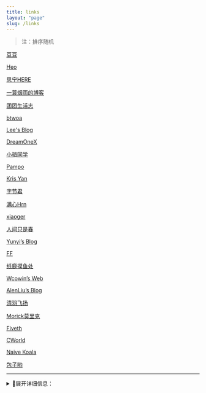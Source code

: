 ```yaml
---
title: links
layout: "page"
slug: /links
---
```


> 注：排序随机

[豆豆](https://amooos.com/)

[Heo](https://blog.zhheo.com/)

[思宁HERE](https://www.snhere.com/)

[一蓑烟雨的博客](https://easyf12.top/)

[团团生活志](https://t-t.live/)

[btwoa](https://blog.btwoa.com)

[Lee's Blog](https://happylee.cn/)

[DreamOneX](https://blog.dreamonex.eu.org/)

[小骆同学](https://lovir.cn/)

[Pampo](https://pampo.cn)

[Kris Yan](https://blog.krisyan.dev/)

[字节君](https://blog.lvbyte.top/)

[满心Hrn](https://blog.lovelu.top/)

[xiaoger](https://xiaoger.top/)

[人间只是春](https://blog.mletter.cn/)

[Yunyi’s Blog](https://www.yunyitang.me/zh/)

[FF](https://foolishfox.cn/)

[纸鹿摸鱼处](https://blog.zhilu.cyou/)

[Wcowin’s Web](https://wcowin.work/)

[AlenLiu’s Blog](https://blog.alenliu.space/)

[清羽飞扬](https://blog.liushen.fun/)

[Morick莫里克](https://www.morick66.com/)

[Fiveth](https://blog.fiveth.cc/)

[CWorld](https://cworld.top/)

[Naive Koala ](https://www.xalaok.top/)

[包子哟](https://blog.bugjava.cn/)



---

<details>
       <summary>📃展开详细信息：</summary>

## 我自己的blog信息🤡



🍔名字： L1nSn0w's Site

🍟博客地址：https://linsnow.cn

🥗简介：无限进步.🎈

🍚我的头像: https://linsnow.cn/avatar.png


## 友链申请格式如下🥳


🎃你的大名: XXXX

🎁网站地址: XXXXXXXXXXXXXXXXXXX

🧨你的简介(可选): XXXXXX

🎉头像链接(可选): XXXXXXX


## 友链交换须知😛


🧂正常安全的网址，有一个稳定的域名.

🍿站点至少正常运行一个星期.

🍗只接受双向友链.

😀不要接入广告.

🍖不接受内容加载不完全的站点，不接受加载速度极慢的站点

🍦为了提高友链加载速度，我会把头像存储到本地.

😁尽量定期更新,如果长期不更新或者不维护的话我可能会将其撤掉!!!!!

😑文章需以生活类折腾类为主.（不接受纯技术类）

😅至少有10篇及以上原创文章.

🧨本站目前不再接受资源类、工具类、导航类、文章搬运类、纯技术文章搬运类等站点.

😗有时可能为了保持友链页质量删除一些较低质量的友链,(添加友链前请知晓,如发现友链被删除,你也可以按我这么做).



</details>
